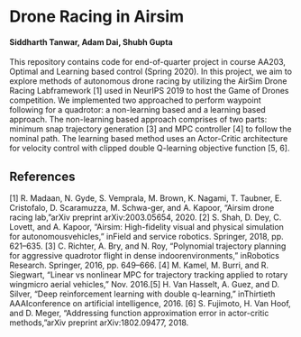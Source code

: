 # Drone Racing in Airsim
#### Siddharth Tanwar, Adam Dai, Shubh Gupta

This repository contains code for end-of-quarter project in course AA203, Optimal and Learning based control (Spring 2020). In this project, we aim to explore methods of autonomous drone racing by utilizing the AirSim Drone Racing Labframework [1] used in NeurIPS 2019 to host the Game of Drones competition. We implemented two approached to perform waypoint following for a quadrotor: a non-learning based and a learning based approach.  The non-learning based approach comprises of two parts:  minimum snap trajectory generation [3] and MPC controller [4] to follow the nominal path. The learning based method uses an Actor-Critic architecture for velocity control with clipped double Q-learning objective function [5, 6]. 

## References
[1]  R. Madaan, N. Gyde, S. Vemprala, M. Brown, K. Nagami, T. Taubner, E. Cristofalo, D. Scaramuzza, M. Schwa-ger, and A. Kapoor, “Airsim drone racing lab,”arXiv preprint arXiv:2003.05654, 2020.
[2]  S. Shah, D. Dey, C. Lovett, and A. Kapoor, “Airsim: High-fidelity visual and physical simulation for autonomousvehicles,” inField and service robotics.    Springer, 2018, pp. 621–635.
[3]  C. Richter, A. Bry, and N. Roy, “Polynomial trajectory planning for aggressive quadrotor flight in dense indoorenvironments,” inRobotics Research.    Springer, 2016, pp. 649–666.
[4]  M. Kamel, M. Burri, and R. Siegwart, “Linear vs nonlinear MPC for trajectory tracking applied to rotary wingmicro aerial vehicles,” Nov. 2016.[5]  H. Van Hasselt, A. Guez, and D. Silver, “Deep reinforcement learning with double q-learning,” inThirtieth AAAIconference on artificial intelligence, 2016.
[6]  S. Fujimoto, H. Van Hoof, and D. Meger, “Addressing function approximation error in actor-critic methods,”arXiv preprint arXiv:1802.09477, 2018.
